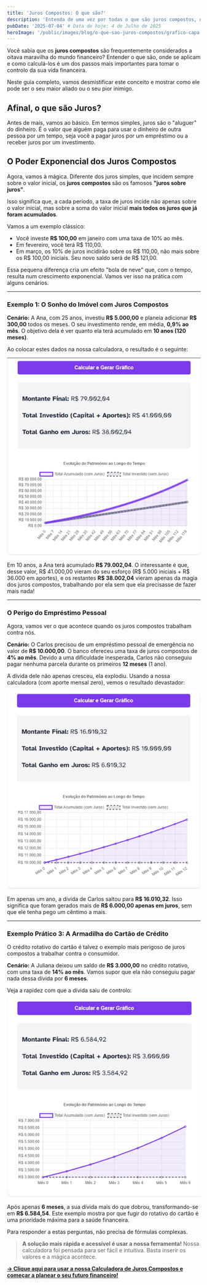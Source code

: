 ```yaml
---
title: 'Juros Compostos: O que são?'
description: 'Entenda de uma vez por todas o que são juros compostos, o famoso "juros sobre juros", e como essa força pode trabalhar a seu favor nos investimentos.'
pubDate: '2025-07-04' # Data de hoje: 4 de Julho de 2025
heroImage: '/public/images/blog/o-que-sao-juros-compostos/grafico-capa.avif' # Imagem de capa do artigo
---
```


Você sabia que os **juros compostos** são frequentemente considerados a oitava maravilha do mundo financeiro? Entender o que são, onde se aplicam e como calculá-los é um dos passos mais importantes para tomar o controlo da sua vida financeira.

Neste guia completo, vamos desmistificar este conceito e mostrar como ele pode ser o seu maior aliado ou o seu pior inimigo.

## Afinal, o que são Juros?

Antes de mais, vamos ao básico. Em termos simples, juros são o "aluguer" do dinheiro. É o valor que alguém paga para usar o dinheiro de outra pessoa por um tempo, seja você a pagar juros por um empréstimo ou a receber juros por um investimento.

## O Poder Exponencial dos Juros Compostos

Agora, vamos à mágica. Diferente dos juros simples, que incidem sempre sobre o valor inicial, os **juros compostos** são os famosos **"juros sobre juros"**.

Isso significa que, a cada período, a taxa de juros incide não apenas sobre o valor inicial, mas sobre a soma do valor inicial **mais todos os juros que já foram acumulados**.

Vamos a um exemplo clássico:
- Você investe **R$ 100,00** em janeiro com uma taxa de 10% ao mês.
- Em fevereiro, você terá R$ 110,00.
- Em março, os 10% de juros incidirão sobre os R$ 110,00, não mais sobre os R$ 100,00 iniciais. Seu novo saldo será de R$ 121,00.

Essa pequena diferença cria um efeito "bola de neve" que, com o tempo, resulta num crescimento exponencial. Vamos ver isso na prática com alguns cenários.

---

### Exemplo 1: O Sonho do Imóvel com Juros Compostos

**Cenário:** A Ana, com 25 anos, investiu **R$ 5.000,00** e planeia adicionar **R$ 300,00** todos os meses. O seu investimento rende, em média, **0,9% ao mês**. O objetivo dela é ver quanto ela terá acumulado em **10 anos (120 meses)**.

Ao colocar estes dados na nossa calculadora, o resultado é o seguinte:

![Resultado da simulação de investimento de Ana mostrando o montante final de R$ 79.002,04.](/public/images/blog/o-que-sao-juros-compostos/ana.png)

Em 10 anos, a Ana terá acumulado **R$ 79.002,04**. O interessante é que, desse valor, R$ 41.000,00 vieram do seu esforço (R$ 5.000 iniciais + R$ 36.000 em aportes), e os restantes **R$ 38.002,04** vieram apenas da magia dos juros compostos, trabalhando por ela sem que ela precisasse de fazer mais nada!

---

### O Perigo do Empréstimo Pessoal

Agora, vamos ver o que acontece quando os juros compostos trabalham contra nós.

**Cenário:** O Carlos precisou de um empréstimo pessoal de emergência no valor de **R$ 10.000,00**. O banco ofereceu uma taxa de juros compostos de **4% ao mês**. Devido a uma dificuldade inesperada, Carlos não conseguiu pagar nenhuma parcela durante os primeiros **12 meses** (1 ano).

A dívida dele não apenas cresceu, ela explodiu. Usando a nossa calculadora (com aporte mensal zero), vemos o resultado devastador:

![Resultado da simulação da dívida de Carlos, mostrando o crescimento de R$ 10.000 para R$ 16.010,32 em 12 meses.](/public/images/blog/o-que-sao-juros-compostos/carlos.png)

Em apenas um ano, a dívida de Carlos saltou para **R$ 16.010,32**. Isso significa que foram gerados mais de **R$ 6.000,00 apenas em juros**, sem que ele tenha pego um cêntimo a mais.

---

### Exemplo Prático 3: A Armadilha do Cartão de Crédito

O crédito rotativo do cartão é talvez o exemplo mais perigoso de juros compostos a trabalhar contra o consumidor.

**Cenário:** A Juliana deixou um saldo de **R$ 3.000,00** no crédito rotativo, com uma taxa de **14% ao mês**. Vamos supor que ela não conseguiu pagar nada dessa dívida por **6 meses**.

Veja a rapidez com que a dívida saiu de controlo:

![Resultado da simulação da dívida do cartão de crédito da Juliana, mostrando o crescimento de R$ 3.000 para R$ 6.584,54 em 6 meses.](/public/images/blog/o-que-sao-juros-compostos/juliana.png)

Após apenas **6 meses**, a sua dívida mais do que dobrou, transformando-se em **R$ 6.584,54**. Este exemplo mostra por que fugir do rotativo do cartão é uma prioridade máxima para a saúde financeira.

Para responder a estas perguntas, não precisa de fórmulas complexas.

> **A solução mais rápida e acessível é usar a nossa ferramenta!** Nossa calculadora foi pensada para ser fácil e intuitiva. Basta inserir os valores e a mágica acontece.

**[→ Clique aqui para usar a nossa Calculadora de Juros Compostos e começar a planear o seu futuro financeiro!](/ferramentas/juros-compostos/)**